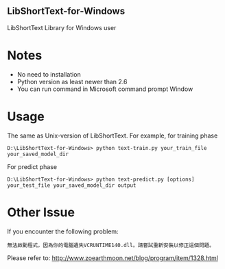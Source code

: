 ## LibShortText-for-Windows
LibShortText Library for Windows user

# Notes
* No need to installation
* Python version as least newer than 2.6
* You can run command in Microsoft command prompt Window

# Usage
The same as Unix-version of LibShortText. For example, for training phase
```shell
D:\LibShortText-for-Windows> python text-train.py your_train_file your_saved_model_dir
```
For predict phase
```shell
D:\LibShortText-for-Windows> python text-predict.py [options] your_test_file your_saved_model_dir output
```

# Other Issue
If you encounter the following problem:
```shell
無法啟動程式，因為你的電腦遺失VCRUNTIME140.dll。請嘗試重新安裝以修正這個問題。
```
Please refer to: http://www.zoearthmoon.net/blog/program/item/1328.html